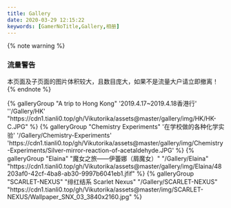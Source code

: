 ```yaml
---
title: Gallery
date: 2020-03-29 12:15:22
keywords: [GamerNoTitle,Gallery,相册]
---
```

{% note warning %}
###  流量警告
本页面及子页面的图片体积较大，且数目庞大，如果不是流量大户请立即撤离！
{% endnote %}

<div class="gallery-group-main">
    {% galleryGroup "A trip to Hong Kong" '2019.4.17~2019.4.18香港行' ''/Gallery/HK' "https://cdn1.tianli0.top/gh/Vikutorika/assets@master/gallery/img/HK/HK-C.JPG" %}
    {% galleryGroup "Chemistry Experiments" '在学校做的各种化学实验' '/Gallery/Chemistry-Experiments' 'https://cdn1.tianli0.top/gh/Vikutorika/assets@master/gallery/img/Chemistry-Experiments/Silver-mirror-reaction-of-acetaldehyde.JPG' %}
    {% galleryGroup "Elaina" "魔女之旅——伊蕾娜（屑魔女）" "/Gallery/Elaina" "https://cdn1.tianli0.top/gh/Vikutorika/assets@master/gallery/img/Elaina/48203af0-42cf-4ba8-ab30-9997b6041eb1.jfif" %}
    {% galleryGroup "SCARLET-NEXUS" "绯红结系 Scarlet Nexus" "/Gallery/SCARLET-NEXUS" "https://cdn1.tianli0.top/gh/Vikutorika/assets@master/img/SCARLET-NEXUS/Wallpaper_SNX_03_3840x2160.jpg" %}
</div>


